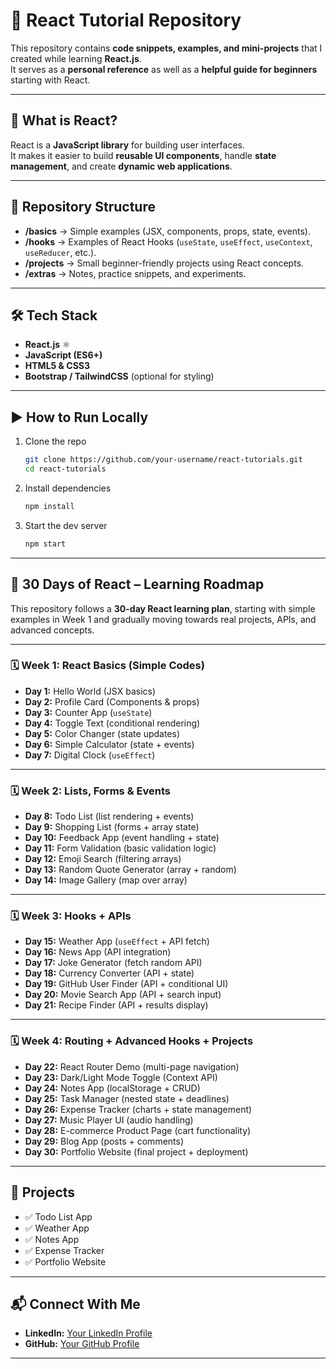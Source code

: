 # 📘 React Tutorial Repository  

This repository contains **code snippets, examples, and mini-projects** that I created while learning **React.js**.  
It serves as a **personal reference** as well as a **helpful guide for beginners** starting with React.  

---

## 🚀 What is React?  
React is a **JavaScript library** for building user interfaces.  
It makes it easier to build **reusable UI components**, handle **state management**, and create **dynamic web applications**.  

---

## 📂 Repository Structure  
- **/basics** → Simple examples (JSX, components, props, state, events).  
- **/hooks** → Examples of React Hooks (`useState`, `useEffect`, `useContext`, `useReducer`, etc.).  
- **/projects** → Small beginner-friendly projects using React concepts.  
- **/extras** → Notes, practice snippets, and experiments.  

---

## 🛠️ Tech Stack  
- **React.js** ⚛️  
- **JavaScript (ES6+)**  
- **HTML5 & CSS3**  
- **Bootstrap / TailwindCSS** (optional for styling)  

---

## ▶️ How to Run Locally  
1. Clone the repo  
   ```bash
   git clone https://github.com/your-username/react-tutorials.git
   cd react-tutorials
   ```
2. Install dependencies  
   ```bash
   npm install
   ```
3. Start the dev server  
   ```bash
   npm start
   ```

---

## 📅 30 Days of React – Learning Roadmap  

This repository follows a **30-day React learning plan**, starting with simple examples in Week 1 and gradually moving towards real projects, APIs, and advanced concepts.  

---

### 🗓️ Week 1: React Basics (Simple Codes)  
- **Day 1:** Hello World (JSX basics)  
- **Day 2:** Profile Card (Components & props)  
- **Day 3:** Counter App (`useState`)  
- **Day 4:** Toggle Text (conditional rendering)  
- **Day 5:** Color Changer (state updates)  
- **Day 6:** Simple Calculator (state + events)  
- **Day 7:** Digital Clock (`useEffect`)  

---

### 🗓️ Week 2: Lists, Forms & Events  
- **Day 8:** Todo List (list rendering + events)  
- **Day 9:** Shopping List (forms + array state)  
- **Day 10:** Feedback App (event handling + state)  
- **Day 11:** Form Validation (basic validation logic)  
- **Day 12:** Emoji Search (filtering arrays)  
- **Day 13:** Random Quote Generator (array + random)  
- **Day 14:** Image Gallery (map over array)  

---

### 🗓️ Week 3: Hooks + APIs  
- **Day 15:** Weather App (`useEffect` + API fetch)  
- **Day 16:** News App (API integration)  
- **Day 17:** Joke Generator (fetch random API)  
- **Day 18:** Currency Converter (API + state)  
- **Day 19:** GitHub User Finder (API + conditional UI)  
- **Day 20:** Movie Search App (API + search input)  
- **Day 21:** Recipe Finder (API + results display)  

---

### 🗓️ Week 4: Routing + Advanced Hooks + Projects  
- **Day 22:** React Router Demo (multi-page navigation)  
- **Day 23:** Dark/Light Mode Toggle (Context API)  
- **Day 24:** Notes App (localStorage + CRUD)  
- **Day 25:** Task Manager (nested state + deadlines)  
- **Day 26:** Expense Tracker (charts + state management)  
- **Day 27:** Music Player UI (audio handling)  
- **Day 28:** E-commerce Product Page (cart functionality)  
- **Day 29:** Blog App (posts + comments)  
- **Day 30:** Portfolio Website (final project + deployment)  

---

## 🌟 Projects  
- ✅ Todo List App  
- ✅ Weather App  
- ✅ Notes App  
- ✅ Expense Tracker  
- ✅ Portfolio Website  

---

## 📬 Connect With Me  
- **LinkedIn:** [Your LinkedIn Profile](#)  
- **GitHub:** [Your GitHub Profile](#)  

---
